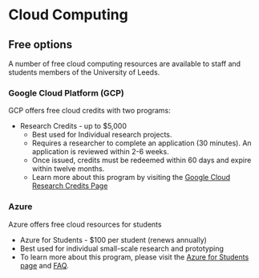 # Cloud Computing

## Free options

A number of free cloud computing resources are available to staff and students members of the University of Leeds.

### Google Cloud Platform (GCP)

GCP offers free cloud credits with two programs:

- Research Credits - up to $5,000
    - Best used for Individual research projects.
    - Requires a researcher to complete an application (30 minutes). An application is reviewed within 2-6 weeks.
    - Once issued, credits must be redeemed within 60 days and expire within twelve months.
    - Learn more about this program by visiting the [Google Cloud Research Credits Page](https://edu.google.com/programs/credits/research/?modal_active=none)

### Azure

Azure offers free cloud resources for students

- Azure for Students - $100 per student (renews annually)
- Best used for individual small-scale research and prototyping
- To learn more about this program, please visit the [Azure for Students page](https://azure.microsoft.com/en-us/free/students/) and [FAQ](https://azure.microsoft.com/en-us/free/free-account-students-faq/).
